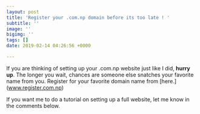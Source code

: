 ```yaml
---
layout: post
title: 'Register your .com.np domain before its too late ! '
subtitle: ''
image: ''
bigimg: ''
tags: []
date: 2019-02-14 04:26:56 +0000

---
```

If you are thinking of setting up your .com.np website just like I did, **hurry up**. The longer you wait, chances are someone else snatches your favorite name from you. Register for your favorite domain name from \[here.\](www.register.com.np) 

If you want me to do a tutorial on setting up a full website, let me know in the comments below. 